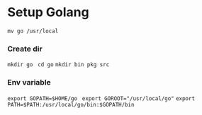 # Setup Golang 

`mv go /usr/local`

### Create dir

`mkdir go `
`cd go`
`mkdir bin pkg src`

### Env variable 

`export GOPATH=$HOME/go ` 
`export GOROOT="/usr/local/go"`
`export PATH=$PATH:/usr/local/go/bin:$GOPATH/bin`
